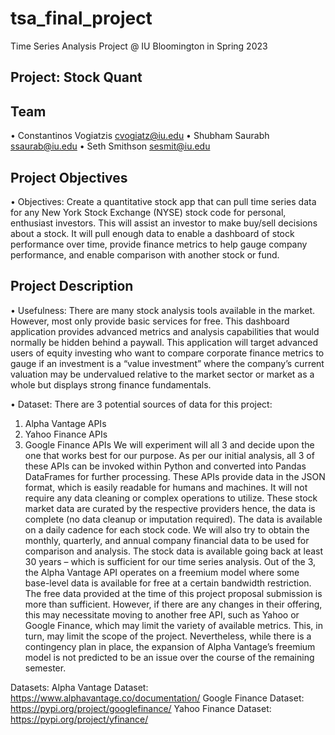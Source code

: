 # tsa_final_project
Time Series Analysis Project @ IU Bloomington in Spring 2023

## Project: Stock Quant

## Team 
•	Constantinos Vogiatzis cvogiatz@iu.edu 
•	Shubham Saurabh ssaurab@iu.edu 
•	Seth Smithson sesmit@iu.edu 

## Project Objectives 
•	Objectives: 
Create a quantitative stock app that can pull time series data for any New York Stock Exchange (NYSE) stock code for personal, enthusiast investors. This will assist an investor to make buy/sell decisions about a stock. It will pull enough data to enable a dashboard of stock performance over time, provide finance metrics to help gauge company performance, and enable comparison with another stock or fund.

## Project Description
•	Usefulness: 
There are many stock analysis tools available in the market. However, most only provide basic services for free. This dashboard application provides advanced metrics and analysis capabilities that would normally be hidden behind a paywall.
This application will target advanced users of equity investing who want to compare corporate finance metrics to gauge if an investment is a “value investment” where the company’s current valuation may be undervalued relative to the market sector or market as a whole but displays strong finance fundamentals.

•	Dataset: 
There are 3 potential sources of data for this project:
1.	Alpha Vantage APIs
2.	Yahoo Finance APIs
3.	Google Finance APIs
We will experiment will all 3 and decide upon the one that works best for our purpose. As per our initial analysis, all 3 of these APIs can be invoked within Python and converted into Pandas DataFrames for further processing.
These APIs provide data in the JSON format, which is easily readable for humans and machines. It will not require any data cleaning or complex operations to utilize. These stock market data are curated by the respective providers hence, the data is complete (no data cleanup or imputation required). 
The data is available on a daily cadence for each stock code. We will also try to obtain the monthly, quarterly, and annual company financial data to be used for comparison and analysis. The stock data is available going back at least 30 years – which is sufficient for our time series analysis. 
Out of the 3, the Alpha Vantage API operates on a freemium model where some base-level data is available for free at a certain bandwidth restriction. The free data provided at the time of this project proposal submission is more than sufficient. However, if there are any changes in their offering, this may necessitate moving to another free API, such as Yahoo or Google Finance, which may limit the variety of available metrics. This, in turn, may limit the scope of the project. Nevertheless, while there is a contingency plan in place, the expansion of Alpha Vantage’s freemium model is not predicted to be an issue over the course of the remaining semester.

Datasets:
Alpha Vantage Dataset: https://www.alphavantage.co/documentation/
Google Finance Dataset: https://pypi.org/project/googlefinance/ 
Yahoo Finance Dataset: https://pypi.org/project/yfinance/ 
